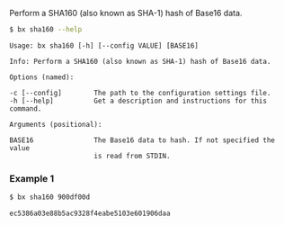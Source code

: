 Perform a SHA160 (also known as SHA-1) hash of Base16 data.  
```sh
$ bx sha160 --help
```
```
Usage: bx sha160 [-h] [--config VALUE] [BASE16]                          

Info: Perform a SHA160 (also known as SHA-1) hash of Base16 data.        

Options (named):

-c [--config]        The path to the configuration settings file.        
-h [--help]          Get a description and instructions for this command.

Arguments (positional):

BASE16               The Base16 data to hash. If not specified the value 
                     is read from STDIN.
```
### Example 1
```sh
$ bx sha160 900df00d
```
```
ec5386a03e88b5ac9328f4eabe5103e601906daa
```